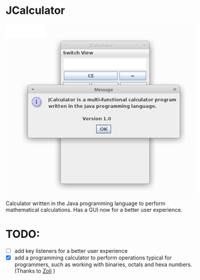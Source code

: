 # JCalculator
![alt tag](https://github.com/vilihegyi/JCalculator/blob/master/JCalculator-v1.0.png)
Calculator written in the Java programming language to perform mathematical calculations. Has a GUI now for a better user experience.

# TODO:
- [ ] add key listeners for a better user experience
- [x] add a programming calculator to perform operations typical for programmers, such as working with binaries, octals and hexa numbers. (Thanks to [Zoli](https://github.com/Zoli97) )
